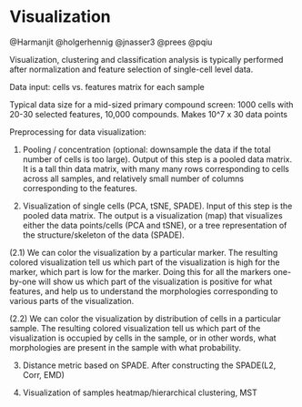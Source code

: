 # Visualization

@Harmanjit
@holgerhennig
@jnasser3
@prees
@pqiu



Visualization, clustering and classification analysis is typically performed after normalization and feature selection of single-cell level data. 

Data input: cells vs. features matrix for each sample

Typical data size for a mid-sized primary compound screen: 1000 cells with 20-30 selected features, 10,000 compounds. Makes 10^7 x 30 data points

Preprocessing for data visualization:

1. Pooling / concentration (optional: downsample the data if the total number of cells is too large).  Output of this step is a pooled data matrix. It is a tall thin data matrix, with many many rows corresponding to cells across all samples, and relatively small number of columns corresponding to the features. 

2. Visualization of single cells (PCA, tSNE, SPADE). Input of this step is the pooled data matrix. The output is a visualization (map) that visualizes either the data points/cells (PCA and tSNE), or a tree representation of the structure/skeleton of the data (SPADE). 

(2.1) We can color the visualization by a particular marker. The resulting colored visualization tell us which part of the visualization is high for the marker, which part is low for the marker.  Doing this for all the markers one-by-one will show us which part of the visualization is positive for what features, and help us to understand the morphologies corresponding to various parts of the visualization. 

(2.2) We can color the visualization by distribution of cells in a particular sample. The resulting colored visualization tell us which part of the visualization is occupied by cells in the sample, or in other words, what morphologies are present in the sample with what probability. 

3. Distance metric based on SPADE. After constructing the SPADE(L2, Corr, EMD)

4. Visualization of samples heatmap/hierarchical clustering, MST
